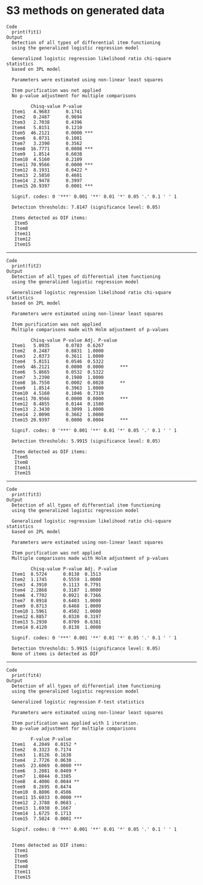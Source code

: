 # S3 methods on generated data

    Code
      print(fit1)
    Output
      Detection of all types of differential item functioning
      using the generalized logistic regression model
      
      Generalized logistic regression likelihood ratio chi-square statistics
      based on 3PL model 
      
      Parameters were estimated using non-linear least squares
      
      Item purification was not applied
      No p-value adjustment for multiple comparisons
      
             Chisq-value P-value    
      Item1   4.9683      0.1741    
      Item2   0.2487      0.9694    
      Item3   2.7038      0.4396    
      Item4   5.8151      0.1210    
      Item5  46.2121      0.0000 ***
      Item6   6.0731      0.1081    
      Item7   3.2390      0.3562    
      Item8  16.7771      0.0008 ***
      Item9   1.8514      0.6038    
      Item10  4.5160      0.2109    
      Item11 70.9566      0.0000 ***
      Item12  8.1931      0.0422 *  
      Item13  2.5850      0.4601    
      Item14  2.9478      0.3997    
      Item15 20.9397      0.0001 ***
      
      Signif. codes: 0 '***' 0.001 '**' 0.01 '*' 0.05 '.' 0.1 ' ' 1
      
      Detection thresholds: 7.8147 (significance level: 0.05)
      
      Items detected as DIF items:
       Item5
       Item8
       Item11
       Item12
       Item15

---

    Code
      print(fit2)
    Output
      Detection of all types of differential item functioning
      using the generalized logistic regression model
      
      Generalized logistic regression likelihood ratio chi-square statistics
      based on 2PL model 
      
      Parameters were estimated using non-linear least squares
      
      Item purification was not applied
      Multiple comparisons made with Holm adjustment of p-values
      
             Chisq-value P-value Adj. P-value    
      Item1   5.0935      0.0783  0.6267         
      Item2   0.2487      0.8831  1.0000         
      Item3   2.0373      0.3611  1.0000         
      Item4   5.8151      0.0546  0.5322         
      Item5  46.2121      0.0000  0.0000      ***
      Item6   5.8665      0.0532  0.5322         
      Item7   3.2390      0.1980  1.0000         
      Item8  16.7550      0.0002  0.0028      ** 
      Item9   1.8514      0.3963  1.0000         
      Item10  4.5160      0.1046  0.7319         
      Item11 70.9566      0.0000  0.0000      ***
      Item12  8.4855      0.0144  0.1580         
      Item13  2.3430      0.3099  1.0000         
      Item14  2.0090      0.3662  1.0000         
      Item15 20.9397      0.0000  0.0004      ***
      
      Signif. codes: 0 '***' 0.001 '**' 0.01 '*' 0.05 '.' 0.1 ' ' 1
      
      Detection thresholds: 5.9915 (significance level: 0.05)
      
      Items detected as DIF items:
       Item5
       Item8
       Item11
       Item15

---

    Code
      print(fit3)
    Output
      Detection of all types of differential item functioning
      using the generalized logistic regression model
      
      Generalized logistic regression likelihood ratio chi-square statistics
      based on 2PL model 
      
      Parameters were estimated using non-linear least squares
      
      Item purification was not applied
      Multiple comparisons made with Holm adjustment of p-values
      
             Chisq-value P-value Adj. P-value 
      Item1  8.5724      0.0138  0.1513       
      Item2  1.1745      0.5559  1.0000       
      Item3  4.3910      0.1113  0.7791       
      Item4  2.2868      0.3187  1.0000       
      Item6  4.7702      0.0921  0.7366       
      Item7  0.8918      0.6403  1.0000       
      Item9  0.8713      0.6468  1.0000       
      Item10 1.5961      0.4502  1.0000       
      Item12 6.8857      0.0320  0.3197       
      Item13 5.2930      0.0709  0.6381       
      Item14 0.4120      0.8138  1.0000       
      
      Signif. codes: 0 '***' 0.001 '**' 0.01 '*' 0.05 '.' 0.1 ' ' 1
      
      Detection thresholds: 5.9915 (significance level: 0.05)
      None of items is detected as DIF 

---

    Code
      print(fit4)
    Output
      Detection of all types of differential item functioning
      using the generalized logistic regression model
      
      Generalized logistic regression F-test statistics 
      
      Parameters were estimated using non-linear least squares
      
      Item purification was applied with 1 iteration.
      No p-value adjustment for multiple comparisons
      
             F-value P-value    
      Item1   4.2049  0.0152 *  
      Item2   0.3323  0.7174    
      Item3   1.8126  0.1638    
      Item4   2.7726  0.0630 .  
      Item5  23.6069  0.0000 ***
      Item6   3.2081  0.0409 *  
      Item7   1.0844  0.3385    
      Item8   4.4006  0.0044 ** 
      Item9   0.2695  0.8474    
      Item10  0.8806  0.4506    
      Item11 15.6033  0.0000 ***
      Item12  2.3788  0.0683 .  
      Item13  1.6938  0.1667    
      Item14  1.6725  0.1713    
      Item15  7.5024  0.0001 ***
      
      Signif. codes: 0 '***' 0.001 '**' 0.01 '*' 0.05 '.' 0.1 ' ' 1
      
      
      Items detected as DIF items:
       Item1
       Item5
       Item6
       Item8
       Item11
       Item15

